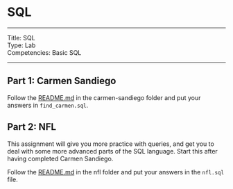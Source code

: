 # SQL

---

Title: SQL<br>
Type: Lab<br>
Competencies: Basic SQL<br>

---

## Part 1: Carmen Sandiego

Follow the [README.md](https://git.generalassemb.ly/seir-826/sql_lab/tree/master/Carmen) in the carmen-sandiego folder and put your answers in `find_carmen.sql`.

## Part 2: NFL

This assignment will give you more practice with queries, and get you to deal with some more advanced parts of the SQL language. Start this after having completed Carmen Sandiego.

Follow the [README.md](https://git.generalassemb.ly/seir-826/sql_lab/tree/master/NFL) in the nfl folder and put your answers in the `nfl.sql` file.
